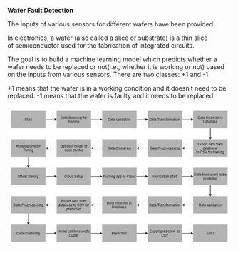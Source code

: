 **Wafer Fault Detection**
	
The inputs of various sensors for different wafers have been provided. 
	
In electronics, a wafer (also called a slice or substrate) is a thin slice of semiconductor used for the fabrication of integrated circuits. 

The goal is to build a machine learning model which predicts whether a wafer needs to be replaced or not(i.e., whether it is working or not) based on the inputs from various sensors. There are two classes: +1 and -1. 
  
+1 means that the wafer is in a working condition and it doesn’t need to be replaced.
-1 means that the wafer is faulty and it needs to be replaced. 

![Test Image 1](https://github.com/shreyas-redij/ML_Projects/blob/master/Images/Architechture.JPG)
